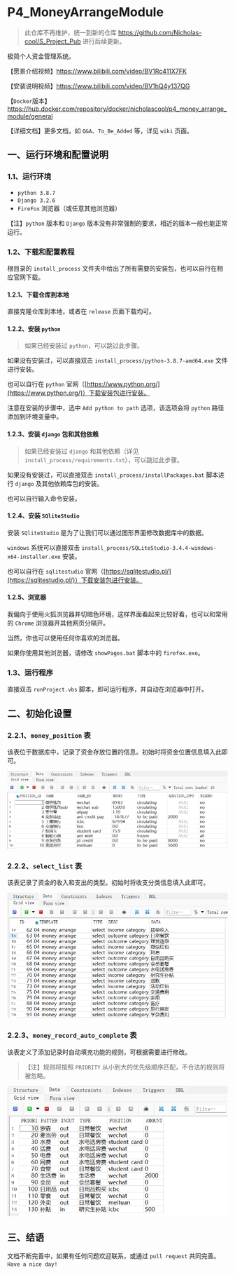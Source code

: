 # P4_MoneyArrangeModule

> 此仓库不再维护，统一到新的仓库 https://github.com/Nicholas-cool/S_Project_Pub 进行后续更新。

极简个人资金管理系统。

【愿景介绍视频】https://www.bilibili.com/video/BV1Rc411X7FK

【安装说明视频】https://www.bilibili.com/video/BV1hQ4y137QG

【`Docker`版本】https://hub.docker.com/repository/docker/nicholascool/p4_money_arrange_module/general

【详细文档】更多文档，如 `Q&A`、`To_Be_Added` 等，详见 `wiki` 页面。

## 一、运行环境和配置说明

### 1.1、运行环境

- `python 3.8.7`
- `Django 3.2.6`
- `FireFox` 浏览器（或任意其他浏览器）

【注】`python` 版本和 `Django` 版本没有非常强制的要求，相近的版本一般也能正常运行。

### 1.2、下载和配置教程

根目录的 `install_process` 文件夹中给出了所有需要的安装包，也可以自行在相应官网下载。

#### 1.2.1、下载仓库到本地

直接克隆仓库到本地，或者在 `release` 页面下载均可。

#### 1.2.2、安装 `python`

> 如果已经安装过 `python`，可以跳过此步骤。

如果没有安装过，可以直接双击 `install_process/python-3.8.7-amd64.exe` 文件进行安装。

也可以自行在 `python` 官网（[https://www.python.org/](https://www.python.org/)）下载安装包进行安装。

注意在安装的步骤中，选中 `Add python to path` 选项，该选项会将 `python` 路径添加到环境变量中。

#### 1.2.3、安装 `django` 包和其他依赖

> 如果已经安装过 `django` 和其他依赖（详见 `install_process/requirements.txt`），可以跳过此步骤。

如果没有安装过，可以直接双击 `install_process/installPackages.bat` 脚本进行 `django` 及其他依赖库包的安装。

也可以自行输入命令安装。

#### 1.2.4、安装 `SQliteStudio`

安装 `SQliteStudio` 是为了让我们可以通过图形界面修改数据库中的数据。

`windows` 系统可以直接双击 `install_process/SQLiteStudio-3.4.4-windows-x64-installer.exe` 安装。

也可以自行在 `sqlitestudio` 官网（[https://sqlitestudio.pl/](https://sqlitestudio.pl/)）下载安装包进行安装。

#### 1.2.5、浏览器

我偏向于使用火狐浏览器并切暗色环境，这样界面看起来比较好看，也可以和常用的 `Chrome` 浏览器开其他网页分隔开。

当然，你也可以使用任何你喜欢的浏览器。

如果你使用其他浏览器，请修改 `showPages.bat` 脚本中的 `firefox.exe`。

### 1.3、运行程序

直接双击 `runProject.vbs` 脚本，即可运行程序，并自动在浏览器中打开。

## 二、初始化设置

### 2.2.1、`money_position` 表

该表位于数据库中，记录了资金存放位置的信息。初始时将资金位置信息填入此即可。

<img src="README.assets/image-20231107143850217.png" alt="image-20231107143850217" style="zoom: 67%;" />

### 2.2.2、`select_list` 表

该表记录了资金的收入和支出的类型。初始时将收支分类信息填入此即可。

<img src="README.assets/image-20231109183716907.png" alt="image-20231109183716907" style="zoom:80%;" />

### 2.2.3、`money_record_auto_complete` 表

该表定义了添加记录时自动填充功能的规则，可根据需要进行修改。

> 【注】规则将按照 `PRIORITY` 从小到大的优先级顺序匹配，不合法的规则将被忽略。

<img src="README.assets/image-20231222104937335.png" alt="image-20231222104937335" style="zoom:85%;" />

## 三、结语

文档不断完善中，如果有任何问题欢迎联系，或通过 `pull request` 共同完善。`Have a nice day!`

